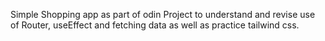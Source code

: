 Simple Shopping app as part of odin Project to understand and revise use of Router, useEffect and fetching data as well as practice tailwind css.
